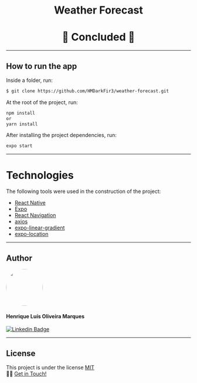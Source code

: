 <h1 align="center"> Weather Forecast</h1>

<h1 align="center">
  🚀 Concluded 🚀
</h1>

<hr>

## How to run the app 
Inside a folder, run:
```bash
$ git clone https://github.com/HMDarkFir3/weather-forecast.git
```
At the root of the project, run:
```bash
npm install  
or 
yarn install
```
After installing the project dependencies, run:
```bash
expo start
```

<hr>

# Technologies 

The following tools were used in the construction of the project:

- [React Native](https://reactnative.dev)
- [Expo](https://expo.io)
- [React Navigation](https://reactnavigation.org)
- [axios](https://github.com/axios/axios)
- [expo-linear-gradient](https://docs.expo.io/versions/latest/sdk/linear-gradient/)
- [expo-location](https://docs.expo.io/versions/latest/sdk/location/)

<hr>

## Author 

<img style="border-radius: 50%;" src="https://github.com/HMDarkFir3.png" width="100px;" alt=""/>
 <h4>Henrique Luís Oliveira Marques</h4>

[![Linkedin Badge](https://img.shields.io/badge/-Henrique-blue?style=flat-square&logo=Linkedin&logoColor=white&link=https://www.linkedin.com/in/henrique-luís-oliveira-marques-3406361a7/)](https://www.linkedin.com/in/henrique-luís-oliveira-marques-3406361a7/) 

<hr>

## License
This project is under the license [MIT](./LICENSE)
<br>
👋🏽 [Get in Touch!](https://www.linkedin.com/in/henrique-luís-oliveira-marques-3406361a7/)

